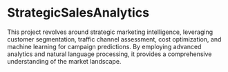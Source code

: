 # StrategicSalesAnalytics
This project revolves around strategic marketing intelligence, leveraging customer segmentation, traffic channel assessment, cost optimization, and machine learning for campaign predictions. By employing advanced analytics and natural language processing, it provides a comprehensive understanding of the market landscape.
